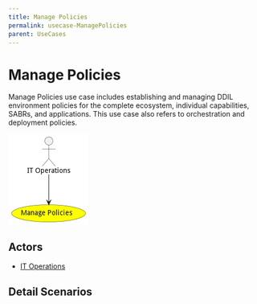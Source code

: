 ```yaml
---
title: Manage Policies
permalink: usecase-ManagePolicies
parent: UseCases
---
```

# Manage Policies

Manage Policies use case includes establishing and managing DDIL environment policies for the complete ecosystem, individual capabilities, SABRs, and applications. This use case also refers to orchestration and deployment policies.

![Activities Diagram](./Activities.png)

## Actors

* [IT Operations](actor-itops)











## Detail Scenarios






